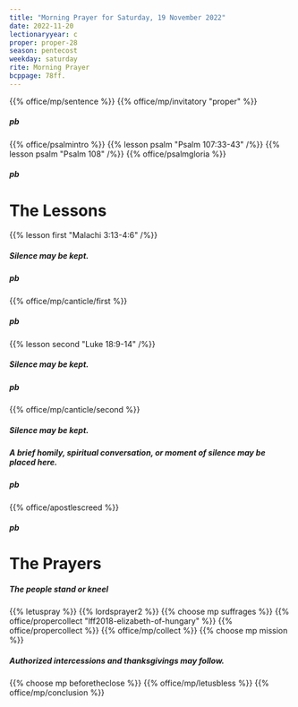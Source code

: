 ```yaml
---
title: "Morning Prayer for Saturday, 19 November 2022"
date: 2022-11-20
lectionaryyear: c
proper: proper-28
season: pentecost
weekday: saturday
rite: Morning Prayer
bcppage: 78ff.
---
```


{{% office/mp/sentence %}}
{{% office/mp/invitatory "proper" %}}
##### pb
{{% office/psalmintro %}}
{{% lesson psalm "Psalm 107:33-43" /%}}
{{% lesson psalm "Psalm 108" /%}}
{{% office/psalmgloria %}}
##### pb
# The Lessons
{{% lesson first "Malachi 3:13-4:6"  /%}}
##### Silence may be kept.
##### pb
{{% office/mp/canticle/first %}}
##### pb
{{% lesson second "Luke 18:9-14" /%}}
##### Silence may be kept.
##### pb
{{% office/mp/canticle/second %}}
##### Silence may be kept.
##### A brief homily, spiritual conversation, or moment of silence may be placed here.

##### pb
{{% office/apostlescreed %}}
##### pb
# The Prayers

##### The people stand or kneel
{{% letuspray %}}
{{% lordsprayer2 %}}
{{% choose mp suffrages %}}
{{% office/propercollect "lff2018-elizabeth-of-hungary" %}}
{{% office/propercollect %}}
{{% office/mp/collect %}}
{{% choose mp mission %}}

##### Authorized intercessions and thanksgivings may follow.

{{% choose mp beforetheclose %}}
{{% office/mp/letusbless %}}
{{% office/mp/conclusion %}}
